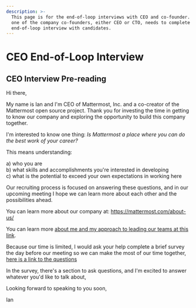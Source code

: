 ```yaml
---
description: >-
  This page is for the end-of-loop interviews with CEO and co-founder. At least
  one of the company co-founders, either CEO or CTO, needs to complete an
  end-of-loop interview with candidates.
---
```


# CEO End-of-Loop Interview

## CEO Interview Pre-reading

Hi there, 

My name is Ian and I'm CEO of Mattermost, Inc. and a co-creator of the Mattermost open source project. Thank you for investing the time in getting to know our company and exploring the opportunity to build this company together.

I'm interested to know one thing: _Is Mattermost a place where you can do the best work of your career?_ 

This means understanding: 

a\) who you are  
b\) what skills and accomplishments you're interested in developing    
c\) what is the potential to exceed your own expectations in working here

Our recruiting process is focused on answering these questions, and in our upcoming meeting I hope we can learn more about each other and the possibilities ahead. 

You can learn more about our company at: https://mattermost.com/about-us/

You can learn more [about me and my approach to leading our teams at this link](../). 

Because our time is limited, I would ask your help complete a brief survey the day before our meeting so we can make the most of our time together, [here is a link to the questions](https://docs.google.com/forms/d/e/1FAIpQLSfGFUN7baIFot6me_oDWTSICA_QhRFM9dBRiqBTw38uRY6XDQ/viewform)

In the survey, there's a section to ask questions, and I'm excited to answer whatever you'd like to talk about, 

Looking forward to speaking to you soon, 

Ian 

